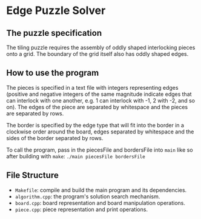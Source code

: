 # Edge Puzzle Solver

## The puzzle specification
The tiling puzzle requires the assembly of oddly shaped interlocking pieces onto a grid.
The boundary of the grid itself also has oddly shaped edges.


## How to use the program
The pieces is specified in a text file with integers representing edges
(positive and negative integers of the same magnitude indicate edges that can interlock with one another,
e.g. 1 can interlock with -1, 2 with -2, and so on).
The edges of the piece are separated by whitespace and the pieces are separated by rows.

The border is specified by the edge type that will fit into the border in a clockwise order around the board,
edges separated by whitespace and the sides of the border separated by rows.

To call the program, pass in the piecesFile and bordersFile into `main` like so after building with `make`:
`./main piecesFile bordersFile`

## File Structure
* `Makefile`: compile and build the main program and its dependencies.
* `algorithm.cpp`: the program's solution search mechanism.
* `board.cpp`: board representation and board manipulation operations.
* `piece.cpp`: piece representation and print operations.

